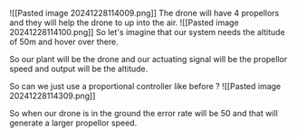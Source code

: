 ![[Pasted image 20241228114009.png]]
The drone will have 4 propellors and they will help the drone to up into the air.
![[Pasted image 20241228114100.png]]
So let's imagine that our system needs the altitude of 50m and hover over there.

So our plant will be the drone and our actuating signal will be the propellor speed and output will be the altitude.

So can we  just use a proportional controller like before ? 
![[Pasted image 20241228114309.png]]

So when our drone is in the ground the error rate will be 50 and that will generate a larger propellor speed.